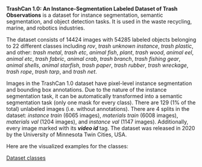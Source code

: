 **TrashCan 1.0: An Instance-Segmentation Labeled Dataset of Trash Observations** is a dataset for instance segmentation, semantic segmentation, and object detection tasks. It is used in the waste recycling, marine, and robotics industries. 

The dataset consists of 14424 images with 54285 labeled objects belonging to 22 different classes including *rov*, *trash unknown instance*, *trash plastic*, and other: *trash metal*, *trash etc*, *animal fish*, *plant*, *trash wood*, *animal eel*, *animal etc*, *trash fabric*, *animal crab*, *trash branch*, *trash fishing gear*, *animal shells*, *animal starfish*, *trash paper*, *trash rubber*, *trash wreckage*, *trash rope*, *trash tarp*, and *trash net*.

Images in the TrashCan 1.0 dataset have pixel-level instance segmentation and bounding box annotations. Due to the nature of the instance segmentation task, it can be automatically transformed into a semantic segmentation task (only one mask for every class). There are 129 (1% of the total) unlabeled images (i.e. without annotations). There are 4 splits in the dataset: *instance train* (6065 images), *materials train* (6008 images), *materials val* (1204 images), and *instance val* (1147 images). Additionally, every image marked with its ***video id*** tag. The dataset was released in 2020 by the University of Minnesota Twin Cities, USA.

Here are the visualized examples for the classes:

[Dataset classes](https://github.com/dataset-ninja/trash-can/raw/main/visualizations/classes_preview.webm)
